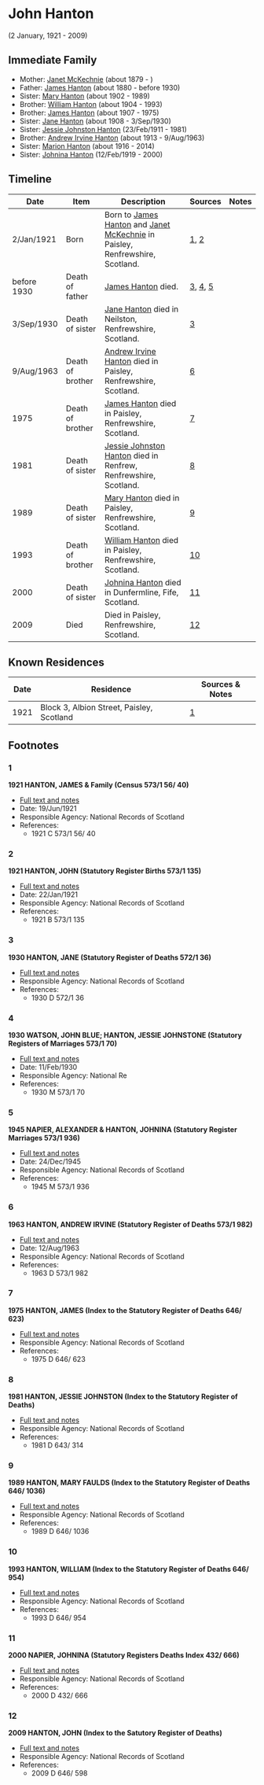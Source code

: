 ﻿---
layout: person
subject_key: i30651959
permalink: /people/i30651959
---

# John Hanton
(2 January, 1921 - 2009)

## Immediate Family

* Mother: [Janet McKechnie](./@47324688@-janet-mckechnie-b1879-d.md) (about 1879 - )
* Father: [James Hanton](./@71830064@-james-hanton-b1880-d1930.md) (about 1880 - before 1930)
* Sister: [Mary Hanton](./@24857040@-mary-hanton-b1902-d1989.md) (about 1902 - 1989)
* Brother: [William Hanton](./@19187808@-william-hanton-b1904-d1993.md) (about 1904 - 1993)
* Brother: [James Hanton](./@30630538@-james-hanton-b1907-d1975.md) (about 1907 - 1975)
* Sister: [Jane Hanton](./@65592941@-jane-hanton-b1908-d1930-9-3.md) (about 1908 - 3/Sep/1930)
* Sister: [Jessie Johnston Hanton](./@56011610@-jessie-johnston-hanton-b1911-2-23-d1981.md) (23/Feb/1911 - 1981)
* Brother: [Andrew Irvine Hanton](./@53392578@-andrew-irvine-hanton-b1913-d1963-8-9.md) (about 1913 - 9/Aug/1963)
* Sister: [Marion Hanton](./@27083581@-marion-hanton-b1916-d2014.md) (about 1916 - 2014)
* Sister: [Johnina Hanton](./@68592798@-johnina-hanton-b1919-2-12-d2000.md) (12/Feb/1919 - 2000)

## Timeline

Date | Item | Description | Sources | Notes
---|---|---|---|---
2/Jan/1921 | Born | Born to [James Hanton](./@71830064@-james-hanton-b1880-d1930.md) and [Janet McKechnie](./@47324688@-janet-mckechnie-b1879-d.md) in Paisley, Renfrewshire, Scotland. | [1](#1), [2](#2) | 
before 1930 | Death of father | [James Hanton](./@71830064@-james-hanton-b1880-d1930.md) died. | [3](#3), [4](#4), [5](#5) | 
3/Sep/1930 | Death of sister | [Jane Hanton](./@65592941@-jane-hanton-b1908-d1930-9-3.md) died in Neilston, Renfrewshire, Scotland. | [3](#3) | 
9/Aug/1963 | Death of brother | [Andrew Irvine Hanton](./@53392578@-andrew-irvine-hanton-b1913-d1963-8-9.md) died in Paisley, Renfrewshire, Scotland. | [6](#6) | 
1975 | Death of brother | [James Hanton](./@30630538@-james-hanton-b1907-d1975.md) died in Paisley, Renfrewshire, Scotland. | [7](#7) | 
1981 | Death of sister | [Jessie Johnston Hanton](./@56011610@-jessie-johnston-hanton-b1911-2-23-d1981.md) died in Renfrew, Renfrewshire, Scotland. | [8](#8) | 
1989 | Death of sister | [Mary Hanton](./@24857040@-mary-hanton-b1902-d1989.md) died in Paisley, Renfrewshire, Scotland. | [9](#9) | 
1993 | Death of brother | [William Hanton](./@19187808@-william-hanton-b1904-d1993.md) died in Paisley, Renfrewshire, Scotland. | [10](#10) | 
2000 | Death of sister | [Johnina Hanton](./@68592798@-johnina-hanton-b1919-2-12-d2000.md) died in Dunfermline, Fife, Scotland. | [11](#11) | 
2009 | Died | Died in Paisley, Renfrewshire, Scotland. | [12](#12) | 

## Known Residences

Date | Residence | Sources & Notes
---|---|---
1921 | Block 3, Albion Street, Paisley, Scotland | [1](#1)

## Footnotes

### 1

**1921 HANTON, JAMES & Family (Census 573/1 56/ 40)**

* [Full text and notes](../sources/@76935052@-1921-hanton,-james-&-family-census-573-1-56-40-.md)
* Date: 19/Jun/1921
* Responsible Agency: National Records of Scotland
* References: 
  * 1921 C 573/1 56/ 40

### 2

**1921 HANTON, JOHN (Statutory Register Births 573/1 135)**

* [Full text and notes](../sources/@48543647@-1921-hanton,-john-statutory-register-births-573-1-135-.md)
* Date: 22/Jan/1921
* Responsible Agency: National Records of Scotland
* References: 
  * 1921 B 573/1 135

### 3

**1930 HANTON, JANE (Statutory Register of Deaths 572/1 36)**

* [Full text and notes](../sources/@74867668@-1930-hanton,-jane-statutory-register-of-deaths-572-1-36-.md)
* Responsible Agency: National Records of Scotland
* References: 
  * 1930 D 572/1 36

### 4

**1930 WATSON, JOHN BLUE; HANTON, JESSIE JOHNSTONE (Statutory Registers of Marriages 573/1 70)**

* [Full text and notes](../sources/@48792801@-1930-watson,-john-blue;-hanton,-jessie-johnstone-statutory-registers-of-marriages-573-1-70-.md)
* Date: 11/Feb/1930
* Responsible Agency: National Re
* References: 
  * 1930 M 573/1 70

### 5

**1945 NAPIER, ALEXANDER & HANTON, JOHNINA (Statutory Register Marriages 573/1 936)**

* [Full text and notes](../sources/@14483641@-1945-napier,-alexander-&-hanton,-johnina-statutory-register-marriages-573-1-936-.md)
* Date: 24/Dec/1945
* Responsible Agency: National Records of Scotland
* References: 
  * 1945 M 573/1 936

### 6

**1963 HANTON, ANDREW IRVINE (Statutory Register of Deaths 573/1 982)**

* [Full text and notes](../sources/@34949159@-1963-hanton,-andrew-irvine-statutory-register-of-deaths-573-1-982-.md)
* Date: 12/Aug/1963
* Responsible Agency: National Records of Scotland
* References: 
  * 1963 D 573/1 982

### 7

**1975 HANTON, JAMES (Index to the Statutory Register of Deaths 646/ 623)**

* [Full text and notes](../sources/@61711087@-1975-hanton,-james-index-to-the-statutory-register-of-deaths-646-623-.md)
* Responsible Agency: National Records of Scotland
* References: 
  * 1975 D 646/ 623

### 8

**1981 HANTON, JESSIE JOHNSTON (Index to the Statutory Register of Deaths)**

* [Full text and notes](../sources/@30287136@-1981-hanton,-jessie-johnston-index-to-the-statutory-register-of-deaths-.md)
* Responsible Agency: National Records of Scotland
* References: 
  * 1981 D 643/ 314

### 9

**1989 HANTON, MARY FAULDS (Index to the Statutory Register of Deaths 646/ 1036)**

* [Full text and notes](../sources/@95545096@-1989-hanton,-mary-faulds-index-to-the-statutory-register-of-deaths-646-1036-.md)
* Responsible Agency: National Records of Scotland
* References: 
  * 1989 D 646/ 1036

### 10

**1993 HANTON, WILLIAM (Index to the Statutory Register of Deaths 646/ 954)**

* [Full text and notes](../sources/@85183087@-1993-hanton,-william-index-to-the-statutory-register-of-deaths-646-954-.md)
* Responsible Agency: National Records of Scotland
* References: 
  * 1993 D 646/ 954

### 11

**2000 NAPIER, JOHNINA (Statutory Registers Deaths Index 432/ 666)**

* [Full text and notes](../sources/@67987345@-2000-napier,-johnina-statutory-registers-deaths-index-432-666-.md)
* Responsible Agency: National Records of Scotland
* References: 
  * 2000 D 432/ 666

### 12

**2009 HANTON, JOHN (Index to the Satutory Register of Deaths)**

* [Full text and notes](../sources/@12819052@-2009-hanton,-john-index-to-the-satutory-register-of-deaths-.md)
* Responsible Agency: National Records of Scotland
* References: 
  * 2009 D 646/ 598

